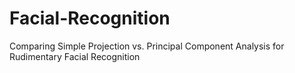 # Facial-Recognition
Comparing Simple Projection vs. Principal Component Analysis for Rudimentary Facial Recognition
